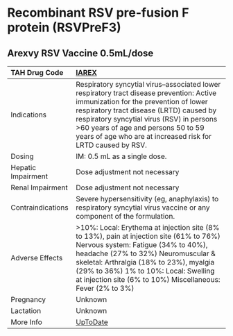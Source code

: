 # Recombinant RSV pre-fusion F protein (RSVPreF3)

## Arexvy RSV Vaccine 0.5mL/dose

| TAH Drug Code      | [IAREX](https://www.tahsda.org.tw/drugs/hissearch.php?drug_code=IAREX)                                                                                                                                                                                                                                                          |
|:-------------------|:--------------------------------------------------------------------------------------------------------------------------------------------------------------------------------------------------------------------------------------------------------------------------------------------------------------------------------|
| Indications        | Respiratory syncytial virus–associated lower respiratory tract disease prevention: Active immunization for the prevention of lower respiratory tract disease (LRTD) caused by respiratory syncytial virus (RSV) in persons >60 years of age and persons 50 to 59 years of age who are at increased risk for LRTD caused by RSV. |
| Dosing             | IM: 0.5 mL as a single dose.                                                                                                                                                                                                                                                                                                    |
| Hepatic Impairment | Dose adjustment not necessary                                                                                                                                                                                                                                                                                                   |
| Renal Impairment   | Dose adjustment not necessary                                                                                                                                                                                                                                                                                                   |
| Contraindications  | Severe hypersensitivity (eg, anaphylaxis) to respiratory syncytial virus vaccine or any component of the formulation.                                                                                                                                                                                                           |
| Adverse Effects    | >10%: Local: Erythema at injection site (8% to 13%), pain at injection site (61% to 76%) Nervous system: Fatigue (34% to 40%), headache (27% to 32%) Neuromuscular & skeletal: Arthralgia (18% to 23%), myalgia (29% to 36%) 1% to 10%: Local: Swelling at injection site (6% to 10%) Miscellaneous: Fever (2% to 3%)           |
| Pregnancy          | Unknown                                                                                                                                                                                                                                                                                                                         |
| Lactation          | Unknown                                                                                                                                                                                                                                                                                                                         |
| More Info          | [UpToDate](https://www.uptodate.com/contents/recombinant-rsv-pre-fusion-f-protein-(rsvpref3)-drug-information)                                                                                                                                                                                                                  |

